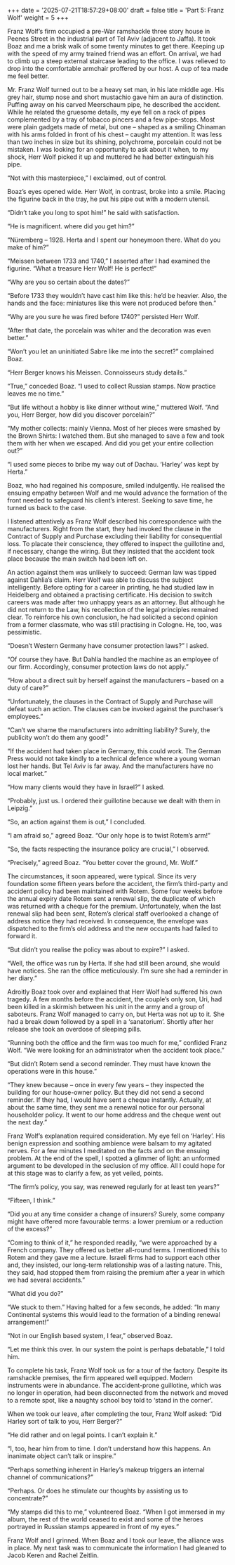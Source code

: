 +++
date = '2025-07-21T18:57:29+08:00'
draft = false
title = 'Part 5: Franz Wolf'
weight = 5
+++

Franz Wolf’s firm occupied  a pre-War ramshackle three story house in Peenes Street in the industrial part of Tel Aviv (adjacent to Jaffa). It took Boaz and me a brisk walk of some twenty minutes to get there. Keeping up with the speed of my army trained friend was an effort. On arrival, we had to climb up a steep external staircase leading to the office. I was relieved to drop into the comfortable armchair proffered by our host. A cup of tea made me feel better.

Mr. Franz Wolf turned out to be a heavy set man, in his late middle age. His grey hair, stump nose and short mustachio gave him an aura of distinction. Puffing away on his carved Meerschaum pipe, he described the accident. While he related the gruesome details, my eye fell on a rack of pipes complemented by a tray of tobacco pincers and a few pipe-stops. Most were plain gadgets made of metal, but one – shaped as a smiling Chinaman with his arms folded in front of his chest – caught my attention. It was less than two inches in size but its shining, polychrome, porcelain could not be mistaken. I was looking for an opportunity to ask about it when, to my shock, Herr Wolf picked it up and muttered he had better extinguish his pipe.

“Not with this masterpiece,” I exclaimed, out of control.

Boaz’s eyes opened wide. Herr Wolf, in contrast, broke into a smile. Placing the figurine back in the tray, he put his pipe out with a modern utensil.

“Didn’t take you long to spot him!” he said with satisfaction.

“He is magnificent. where did you get him?”

“Nüremberg – 1928. Herta and I spent our honeymoon there. What do you make of him?”

“Meissen between 1733 and 1740,” I asserted after I had examined the figurine.  “What a treasure Herr Wolf! He is perfect!”

“Why are you so certain about the dates?”

“Before 1733 they wouldn’t have cast him like this: he’d be heavier. Also, the hands and the face: miniatures like this were not produced before then.”

“Why are you sure he was fired before 1740?” persisted Herr Wolf.

“After that date, the porcelain was whiter and the decoration was even better.”

“Won’t you let an uninitiated Sabre like me into the secret?” complained Boaz.

“Herr Berger knows his Meissen. Connoisseurs study details.”

“True,” conceded Boaz. “I used to collect Russian stamps. Now practice leaves me no time.”

“But life without a hobby is like dinner without wine,” muttered Wolf. “And you, Herr Berger, how did you discover porcelain?”

“My mother collects: mainly Vienna. Most of her pieces were smashed by the Brown Shirts: I watched them. But she managed to save a few and took them with her when we escaped. And did you get your entire collection out?”

“I used some pieces to bribe my way out of Dachau. ‘Harley’ was kept by Herta.”



Boaz, who had regained his composure, smiled indulgently. He realised the ensuing empathy between Wolf and me would advance the formation of the front needed to safeguard his client’s interest. Seeking to save time, he turned us back to the case.

I listened attentively as Franz Wolf described his correspondence with the manufacturers. Right from the start, they had invoked the clause in the Contract of Supply and Purchase excluding their liability for consequential loss. To placate their conscience, they offered to inspect the guillotine and, if necessary, change the wiring. But they insisted that the accident took place because the main switch had been left on.

An action against them was unlikely to succeed: German law was tipped against Dahlia’s claim. Herr Wolf was able to discuss the subject intelligently. Before opting for a career in printing, he had studied law in Heidelberg and obtained a practising certificate. His decision to switch careers was made after two unhappy years as an attorney. But although he did not return to the Law, his recollection of the legal principles remained clear. To reinforce his own conclusion, he had solicited a second opinion from a former classmate, who was still practising in Cologne. He, too, was pessimistic.

“Doesn’t Western Germany have consumer protection laws?” I asked.

“Of course they have. But Dahlia handled the machine as an employee of our firm. Accordingly, consumer protection laws do not apply.”

“How about a direct suit by herself against the manufacturers – based on a duty of care?”

“Unfortunately, the clauses in the Contract of Supply and Purchase will defeat such an action. The clauses can be invoked against the purchaser’s employees.”

“Can’t we shame the manufacturers into admitting liability? Surely, the publicity won’t do them any good!”

“If the accident had taken place in Germany, this could work. The German Press would not take kindly to a technical defence where a young woman lost her hands. But Tel Aviv is far away. And the manufacturers have no local market.”

“How many clients would they have in Israel?” I asked.

“Probably, just us. I ordered their guillotine because we dealt with them in Leipzig.”

“So, an action against them is out,” I concluded.

“I am afraid so,” agreed Boaz. “Our only hope is to twist Rotem’s arm!”

“So, the facts respecting the insurance policy are crucial,” I observed.

“Precisely,” agreed Boaz. “You better cover the ground, Mr. Wolf.”



The circumstances, it soon appeared, were typical. Since its very foundation some fifteen years before the accident, the firm’s third-party and accident policy had been maintained with Rotem. Some four weeks before the annual expiry date Rotem sent a renewal slip, the duplicate of which was returned with a cheque for the premium. Unfortunately, when the last renewal slip had been sent, Rotem’s clerical staff overlooked a change of address notice they had received.  In consequence, the envelope was dispatched to the firm’s old  address and the new occupants had failed to forward it.

“But didn’t you realise the policy was about to expire?” I asked.

“Well, the office was run by Herta. If she had still been around, she would have notices. She ran the office meticulously. I’m sure she had a reminder in her diary.”



Adroitly Boaz took over and explained that Herr Wolf had suffered his own tragedy. A few months before the accident, the couple’s only son, Uri, had been killed in a skirmish between his unit in the army and a group of saboteurs. Franz Wolf managed to carry on, but Herta was not up to it. She had a break down followed by a spell in a ‘sanatorium’. Shortly after her release she took an overdose of sleeping pills.

“Running both the office and the firm was too much for me,” confided Franz Wolf. “We were looking for an administrator when the accident took place.”

“But didn’t Rotem send a second reminder. They must have known the operations were in this house.”

“They knew because – once in every few years – they inspected the building for our house-owner policy. But they did not send a second reminder. If they had, I would have sent a cheque instantly. Actually, at about the same time, they sent me a renewal notice for our personal householder policy. It went to our home address and the cheque went out the next day.”



Franz Wolf’s explanation required consideration. My eye fell on ‘Harley’. His benign expression and soothing ambience were balsam to my agitated nerves. For a few minutes I meditated on the facts and on the ensuing problem. At the end of the spell, I spotted a glimmer of light: an unformed argument to be developed in the seclusion of my office. All I could hope for at this stage was to clarify a few, as yet veiled, points.

“The firm’s policy, you say, was renewed regularly for at least ten years?”

“Fifteen, I think.”

“Did you at any time consider a change of insurers? Surely, some company might have offered more favourable terms: a lower premium or a reduction of the excess?”

“Coming to think of it,” he responded readily, “we were approached by a French company. They offered us better all-round terms. I mentioned this to Rotem and they gave me a lecture. Israeli firms had to support each other and, they insisted, our long-term relationship was of a lasting nature. This, they said, had stopped them from raising the premium after a year in which we had several accidents.”

“What did you do?”

“We stuck to them.” Having halted for a few seconds, he added: “In many Continental systems this would lead to the formation of a binding renewal arrangement!”

“Not in our English based system, I fear,” observed Boaz.

“Let me think this over. In our system the point is perhaps debatable,” I told him.

To complete his task, Franz Wolf  took us for a tour of the factory. Despite its ramshackle premises, the firm appeared well equipped. Modern instruments were in abundance. The accident-prone guillotine, which was no longer in operation, had been disconnected from the network and  moved to a remote spot, like a naughty school boy told to ‘stand in the corner’.



When we took our leave, after completing the tour, Franz Wolf asked: “Did Harley sort of talk to you, Herr Berger?”

“He did rather and on legal points. I can’t explain it.”

“I, too, hear him from to time. I don’t understand how this happens. An inanimate object can’t talk or inspire.”

“Perhaps something inherent in Harley’s makeup triggers an internal channel of communications?”

“Perhaps. Or does he stimulate our thoughts by assisting us to concentrate?”

“My stamps did this to me,” volunteered Boaz. “When I got immersed in my album, the rest of the world ceased to exist and some of the heroes portrayed in Russian stamps appeared in front of my eyes.”

Franz Wolf and I grinned. When Boaz and I took our leave, the alliance was in place. My next task was to communicate the information I had gleaned to Jacob Keren and Rachel Zeitlin.